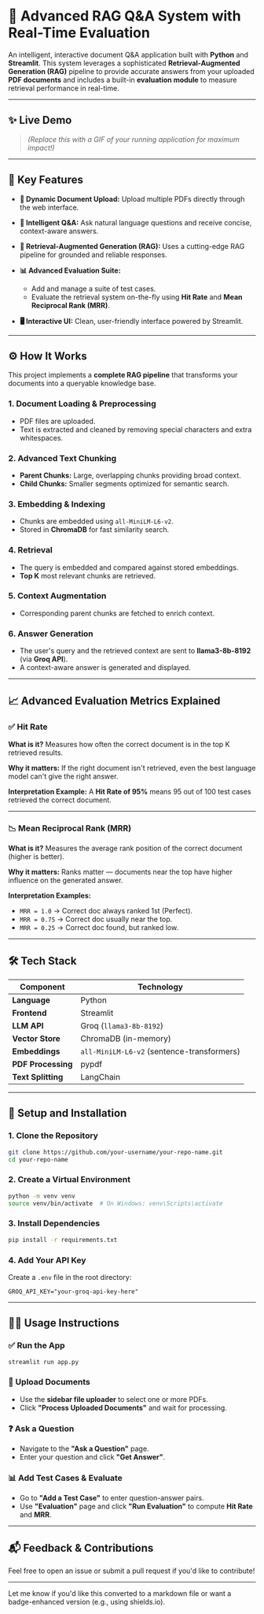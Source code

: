 

# 🚀 Advanced RAG Q\&A System with Real-Time Evaluation

An intelligent, interactive document Q\&A application built with **Python** and **Streamlit**. This system leverages a sophisticated **Retrieval-Augmented Generation (RAG)** pipeline to provide accurate answers from your uploaded **PDF documents** and includes a built-in **evaluation module** to measure retrieval performance in real-time.

---

## ✨ Live Demo

> *(Replace this with a GIF of your running application for maximum impact!)*

---

## 🔑 Key Features

* **📁 Dynamic Document Upload:** Upload multiple PDFs directly through the web interface.
* **🤖 Intelligent Q\&A:** Ask natural language questions and receive concise, context-aware answers.
* **🧠 Retrieval-Augmented Generation (RAG):** Uses a cutting-edge RAG pipeline for grounded and reliable responses.
* **📊 Advanced Evaluation Suite:**

  * Add and manage a suite of test cases.
  * Evaluate the retrieval system on-the-fly using **Hit Rate** and **Mean Reciprocal Rank (MRR)**.
* **🖥️ Interactive UI:** Clean, user-friendly interface powered by Streamlit.

---

## ⚙️ How It Works

This project implements a **complete RAG pipeline** that transforms your documents into a queryable knowledge base.

### 1. **Document Loading & Preprocessing**

* PDF files are uploaded.
* Text is extracted and cleaned by removing special characters and extra whitespaces.

### 2. **Advanced Text Chunking**

* **Parent Chunks:** Large, overlapping chunks providing broad context.
* **Child Chunks:** Smaller segments optimized for semantic search.

### 3. **Embedding & Indexing**

* Chunks are embedded using `all-MiniLM-L6-v2`.
* Stored in **ChromaDB** for fast similarity search.

### 4. **Retrieval**

* The query is embedded and compared against stored embeddings.
* **Top K** most relevant chunks are retrieved.

### 5. **Context Augmentation**

* Corresponding parent chunks are fetched to enrich context.

### 6. **Answer Generation**

* The user's query and the retrieved context are sent to **llama3-8b-8192** (via **Groq API**).
* A context-aware answer is generated and displayed.

---

## 📈 Advanced Evaluation Metrics Explained

### ✅ **Hit Rate**

**What is it?**
Measures how often the correct document is in the top K retrieved results.

**Why it matters:**
If the right document isn't retrieved, even the best language model can't give the right answer.

**Interpretation Example:**
A **Hit Rate of 95%** means 95 out of 100 test cases retrieved the correct document.

---

### 📉 **Mean Reciprocal Rank (MRR)**

**What is it?**
Measures the average rank position of the correct document (higher is better).

**Why it matters:**
Ranks matter — documents near the top have higher influence on the generated answer.

**Interpretation Examples:**

* `MRR = 1.0` → Correct doc always ranked 1st (Perfect).
* `MRR = 0.75` → Correct doc usually near the top.
* `MRR = 0.25` → Correct doc found, but ranked low.

---

## 🛠️ Tech Stack

| Component          | Technology                                 |
| ------------------ | ------------------------------------------ |
| **Language**       | Python                                     |
| **Frontend**       | Streamlit                                  |
| **LLM API**        | Groq (`llama3-8b-8192`)                    |
| **Vector Store**   | ChromaDB (in-memory)                       |
| **Embeddings**     | `all-MiniLM-L6-v2` (sentence-transformers) |
| **PDF Processing** | pypdf                                      |
| **Text Splitting** | LangChain                                  |

---

## 🚀 Setup and Installation

### 1. **Clone the Repository**

```bash
git clone https://github.com/your-username/your-repo-name.git
cd your-repo-name
```

### 2. **Create a Virtual Environment**

```bash
python -m venv venv
source venv/bin/activate  # On Windows: venv\Scripts\activate
```

### 3. **Install Dependencies**

```bash
pip install -r requirements.txt
```

### 4. **Add Your API Key**

Create a `.env` file in the root directory:

```env
GROQ_API_KEY="your-groq-api-key-here"
```

---

## 🏃‍♀️ Usage Instructions

### ✅ Run the App

```bash
streamlit run app.py
```

### 📁 Upload Documents

* Use the **sidebar file uploader** to select one or more PDFs.
* Click **"Process Uploaded Documents"** and wait for processing.

### ❓ Ask a Question

* Navigate to the **"Ask a Question"** page.
* Enter your question and click **"Get Answer"**.

### 📊 Add Test Cases & Evaluate

* Go to **"Add a Test Case"** to enter question-answer pairs.
* Use **"Evaluation"** page and click **"Run Evaluation"** to compute **Hit Rate** and **MRR**.

---

## 📬 Feedback & Contributions

Feel free to open an issue or submit a pull request if you'd like to contribute!

---

Let me know if you'd like this converted to a markdown file or want a badge-enhanced version (e.g., using shields.io).
